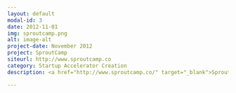 ```yaml
---
layout: default
modal-id: 3
date: 2012-11-01
img: sproutcamp.png
alt: image-alt
project-date: November 2012
project: SproutCamp
siteurl: http://www.sproutcamp.co
category: Startup Accelerator Creation
description: <a href="http://www.sproutcamp.co/" target="_blank">SproutCamp</a> is where misfits gather, build and share their life's work. It's online, in your home, or down the road. It's the spaces we occupy and the economies we create. It's because nothing is as powerful as an idea whose time has come. <br />An Accelerator turned Movement. 

---
```

